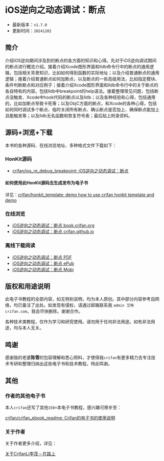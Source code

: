 # iOS逆向之动态调试：断点

* 最新版本：`v1.7.0`
* 更新时间：`20241202`

## 简介

介绍iOS逆向期间涉及到的断点的各方面的知识和心得。先对于iOS逆向调试期间的断点进行概览介绍。接着介绍Xcode图形界面和lldb命令行中的断点的通用逻辑，包括相关背景知识，比如如何得到函数的实际地址；以及介绍普通断点的通用逻辑；接着介绍普通断点如何加断点，以及断点的一些高级用法，比如指定模块、条件判断断点和对应例子；接着介绍Xcode图形界面和lldb命令行中的关于断点的各自特有的内容。包括lldb中breakpoint的help语法。接着整理常见问题，包括断点没触发、Xcode中hook代码的断点以及lldb；以及各种经验和心得，包括通用的，比如加断点导致卡死等；以及ObjC方面的断点，和Xcode的各种心得，包括如何同时调试多个断点、临时关闭所有断点、确认断点是否加上、确保断点能加上且能触发等；以及lldb无名函数和恢复符号表；最后贴上附录资料。

## 源码+浏览+下载

本书的各种源码、在线浏览地址、多种格式文件下载如下：

### HonKit源码

* [crifan/ios_re_debug_breakpoint: iOS逆向之动态调试：断点](https://github.com/crifan/ios_re_debug_breakpoint)

#### 如何使用此HonKit源码去生成发布为电子书

详见：[crifan/honkit_template: demo how to use crifan honkit template and demo](https://github.com/crifan/honkit_template)

### 在线浏览

* [iOS逆向之动态调试：断点 book.crifan.org](https://book.crifan.org/books/ios_re_debug_breakpoint/website/)
* [iOS逆向之动态调试：断点 crifan.github.io](https://crifan.github.io/ios_re_debug_breakpoint/website/)

### 离线下载阅读

* [iOS逆向之动态调试：断点 PDF](https://book.crifan.org/books/ios_re_debug_breakpoint/pdf/ios_re_debug_breakpoint.pdf)
* [iOS逆向之动态调试：断点 ePub](https://book.crifan.org/books/ios_re_debug_breakpoint/epub/ios_re_debug_breakpoint.epub)
* [iOS逆向之动态调试：断点 Mobi](https://book.crifan.org/books/ios_re_debug_breakpoint/mobi/ios_re_debug_breakpoint.mobi)

## 版权和用途说明

此电子书教程的全部内容，如无特别说明，均为本人原创。其中部分内容参考自网络，均已备注了出处。如发现有侵权，请通过邮箱联系我 `admin 艾特 crifan.com`，我会尽快删除。谢谢合作。

各种技术类教程，仅作为学习和研究使用。请勿用于任何非法用途。如有非法用途，均与本人无关。

## 鸣谢

感谢我的老婆**陈雪**的包容理解和悉心照料，才使得我`crifan`有更多精力去专注技术专研和整理归纳出这些电子书和技术教程，特此鸣谢。

## 其他

### 作者的其他电子书

本人`crifan`还写了其他`150+`本电子书教程，感兴趣可移步至：

[crifan/crifan_ebook_readme: Crifan的电子书的使用说明](https://github.com/crifan/crifan_ebook_readme)

### 关于作者

关于作者更多介绍，详见：

[关于CrifanLi李茂 – 在路上](https://www.crifan.org/about/)
